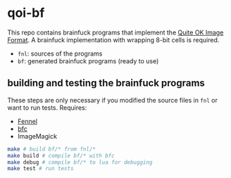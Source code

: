# qoi-bf

This repo contains brainfuck programs that implement the [Quite OK Image Format](https://qoiformat.org/). A brainfuck implementation with wrapping 8-bit cells is required.

- `fnl`: sources of the programs
- `bf`: generated brainfuck programs (ready to use)

## building and testing the brainfuck programs
These steps are only necessary if you modified the source files in `fnl` or want to run tests. Requires:
- [Fennel](https://fennel-lang.org/)
- [bfc](https://bfc.wilfred.me.uk/)
- ImageMagick
```sh
make # build bf/* from fnl/*
make build # compile bf/* with bfc
make debug # compile bf/* to lua for debugging
make test # run tests
```
